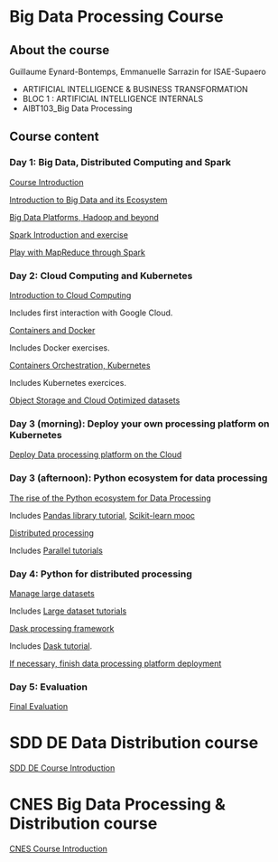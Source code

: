 # Big Data Processing Course

## About the course

Guillaume Eynard-Bontemps, Emmanuelle Sarrazin for ISAE-Supaero

- ARTIFICIAL INTELLIGENCE & BUSINESS TRANSFORMATION
- BLOC 1 : ARTIFICIAL INTELLIGENCE INTERNALS
- AIBT103_Big Data Processing

## Course content

### Day 1: Big Data, Distributed Computing and Spark

[Course Introduction](00_Course_Introduction.html)

[Introduction to Big Data and its Ecosystem](01_Introduction_Big_Data.html)

[Big Data Platforms, Hadoop and beyond](02_Big_Data_Platforms.html)

[Spark Introduction and exercise](03_Spark_Introduction.html)

[Play with MapReduce through Spark](https://mybinder.org/v2/gh/guillaumeeb/isae-supaero-aibt103-bigdata/main?urlpath=lab)

### Day 2: Cloud Computing and Kubernetes

[Introduction to Cloud Computing](10_Cloud_Computing.html)

Includes first interaction with Google Cloud.

[Containers and Docker](11_ContainersAndDocker)

Includes Docker exercises.

[Containers Orchestration, Kubernetes](12_OrchestrationKubernetes.html)

Includes Kubernetes exercices.

[Object Storage and Cloud Optimized datasets](14_ObjectStorage.html)

### Day 3 (morning): Deploy your own processing platform on Kubernetes

[Deploy Data processing platform on the Cloud](13_Dask_On_Cloud.html)

### Day 3 (afternoon): Python ecosystem for data processing

[The rise of the Python ecosystem for Data Processing](21_Python_Data_Processing.html)

Includes [Pandas library tutorial](https://github.com/esarrazin/pandas-cookbook), [Scikit-learn mooc](https://github.com/INRIA/scikit-learn-mooc/)

[Distributed processing](23_Distributed_Processing.html)

Includes [Parallel tutorials](https://github.com/esarrazin/parallel-cookbook)

### Day 4: Python for distributed processing

[Manage large datasets](24_Large_Datasets.html)

Includes [Large dataset tutorials](https://github.com/esarrazin/large-dataset-cookbook)

[Dask processing framework](25_Dask.html)

Includes [Dask tutorial](https://github.com/esarrazin/dask-tutorial).

[If necessary, finish data processing platform deployment](13_Dask_On_Cloud.html)

### Day 5: Evaluation

[Final Evaluation](30_Evaluation.html)

# SDD DE Data Distribution course

[SDD DE Course Introduction](00_SDD_DE_Course_Introduction.html)

# CNES Big Data Processing & Distribution course

[CNES Course Introduction](00_CNES_Short_Course_Introduction.html)
